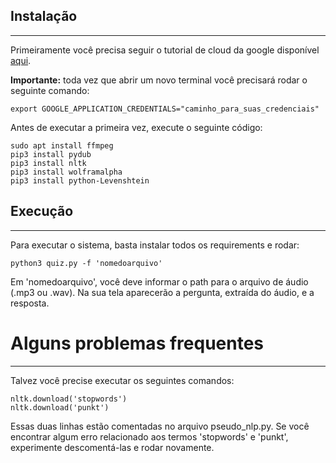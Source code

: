 ## Instalação
----------

Primeiramente você precisa seguir o tutorial de cloud da google disponível [aqui](https://cloud.google.com/speech-to-text/docs/quickstart-client-libraries).

**Importante:** toda vez que abrir um novo terminal você precisará rodar o seguinte comando: 

`export GOOGLE_APPLICATION_CREDENTIALS="caminho_para_suas_credenciais"`

Antes de executar a primeira vez, execute o seguinte código: 

~~~
sudo apt install ffmpeg
pip3 install pydub
pip3 install nltk
pip3 install wolframalpha
pip3 install python-Levenshtein

~~~

## Execução
----------
Para executar o sistema, basta instalar todos os requirements e rodar:

~~~
python3 quiz.py -f 'nomedoarquivo'
~~~

Em 'nomedoarquivo', você deve informar o path para o arquivo de áudio (.mp3 ou .wav).
Na sua tela aparecerão a pergunta, extraída do áudio, e a resposta.

# Alguns problemas frequentes
---------
Talvez você precise executar os seguintes comandos:

~~~
nltk.download('stopwords')
nltk.download('punkt')
~~~

Essas duas linhas estão comentadas no arquivo pseudo_nlp.py. Se você encontrar algum erro relacionado aos termos 'stopwords' e 'punkt', experimente descomentá-las e rodar novamente.


